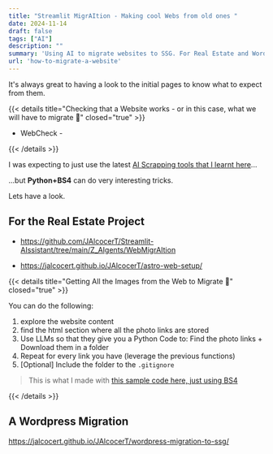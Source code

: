 ```yaml
---
title: "Streamlit MigrAItion - Making cool Webs from old ones "
date: 2024-11-14
draft: false
tags: ["AI"]
description: ""
summary: 'Using AI to migrate websites to SSG. For Real Estate and Wordpress projects.'
url: 'how-to-migrate-a-website'
---
```



It's always great to having a look to the initial pages to know what to expect from them.


{{< details title="Checking that a Website works - or in this case, what we will have to migrate 📌" closed="true" >}}

* WebCheck - 

{{< /details >}}

I was expecting to just use the latest [AI Scrapping tools that I learnt here](https://jalcocert.github.io/JAlcocerT/scrap-and-chat-with-the-web/)...

...but **Python+BS4** can do very interesting tricks.

Lets have a look.


## For the Real Estate Project

* https://github.com/JAlcocerT/Streamlit-AIssistant/tree/main/Z_AIgents/WebMigrAItion

* https://jalcocert.github.io/JAlcocerT/astro-web-setup/

{{< details title="Getting All the Images from the Web to Migrate 📌" closed="true" >}}

You can do the following:

1. explore the website content
2. find the html section where all the photo links are stored
3. Use LLMs so that they give you a Python Code to: Find the photo links + Download them in a folder
4. Repeat for every link you have (leverage the previous functions)
5. [Optional] Include the folder to the `.gitignore`


> This is what I made with [this sample code here, just using BS4](https://github.com/JAlcocerT/Streamlit-AIssistant/blob/main/Z_AIgents/WebMigrAItion/OpenAI_MigrateWebInfo_v2.py)

{{< /details >}}

## A Wordpress Migration

https://jalcocert.github.io/JAlcocerT/wordpress-migration-to-ssg/